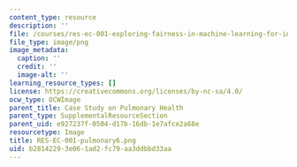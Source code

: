 ```yaml
---
content_type: resource
description: ''
file: /courses/res-ec-001-exploring-fairness-in-machine-learning-for-international-development-spring-2020/b28142293e061ad2fc79aa3ddbbd33aa_RES-EC-001-pulmonary6.png
file_type: image/png
image_metadata:
  caption: ''
  credit: ''
  image-alt: ''
learning_resource_types: []
license: https://creativecommons.org/licenses/by-nc-sa/4.0/
ocw_type: OCWImage
parent_title: Case Study on Pulmonary Health
parent_type: SupplementalResourceSection
parent_uid: e927237f-0504-d17b-16db-1e7afce2a68e
resourcetype: Image
title: RES-EC-001-pulmonary6.png
uid: b2814229-3e06-1ad2-fc79-aa3ddbbd33aa
---
```

